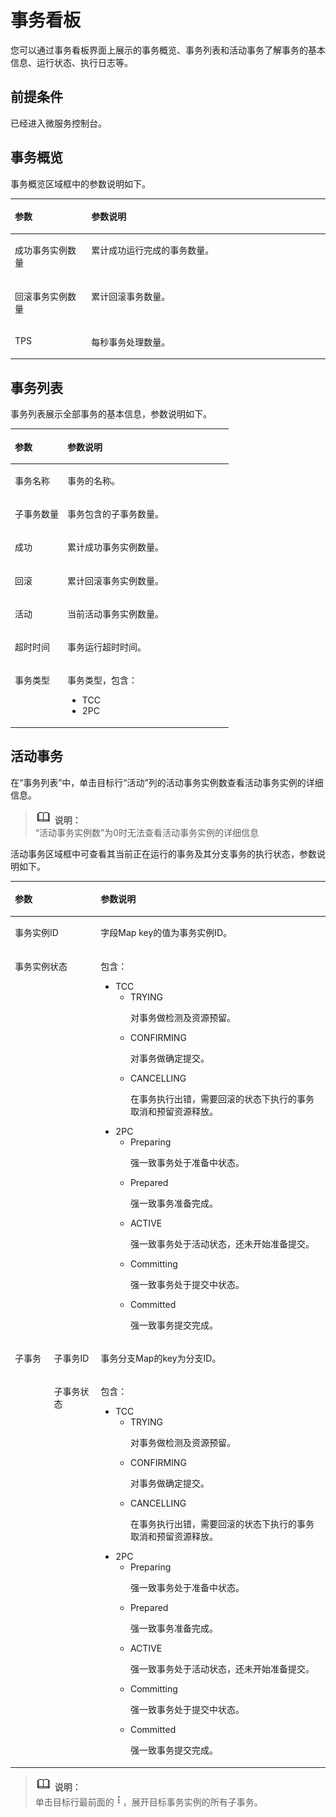 # 事务看板<a name="ZH-CN_TOPIC_0065652972"></a>

您可以通过事务看板界面上展示的事务概览、事务列表和活动事务了解事务的基本信息、运行状态、执行日志等。

## 前提条件<a name="section796365392310"></a>

已经进入微服务控制台。

## 事务概览<a name="section84191517113920"></a>

事务概览区域框中的参数说明如下。

<a name="table6591416194815"></a>
<table><thead align="left"><tr id="row75921916124819"><th class="cellrowborder" valign="top" width="24.25%" id="mcps1.1.3.1.1"><p id="p185921616194816"><a name="p185921616194816"></a><a name="p185921616194816"></a>参数</p>
</th>
<th class="cellrowborder" valign="top" width="75.75%" id="mcps1.1.3.1.2"><p id="p8593116174812"><a name="p8593116174812"></a><a name="p8593116174812"></a>参数说明</p>
</th>
</tr>
</thead>
<tbody><tr id="row5593816144817"><td class="cellrowborder" valign="top" width="24.25%" headers="mcps1.1.3.1.1 "><p id="p165932168486"><a name="p165932168486"></a><a name="p165932168486"></a><span id="text13252249223"><a name="text13252249223"></a><a name="text13252249223"></a>成功事务实例数量</span></p>
</td>
<td class="cellrowborder" valign="top" width="75.75%" headers="mcps1.1.3.1.2 "><p id="p5593101644816"><a name="p5593101644816"></a><a name="p5593101644816"></a>累计成功运行完成的事务数量。</p>
</td>
</tr>
<tr id="row859381644813"><td class="cellrowborder" valign="top" width="24.25%" headers="mcps1.1.3.1.1 "><p id="p14593716124815"><a name="p14593716124815"></a><a name="p14593716124815"></a><span id="text10198142917319"><a name="text10198142917319"></a><a name="text10198142917319"></a>回滚事务实例数量</span></p>
</td>
<td class="cellrowborder" valign="top" width="75.75%" headers="mcps1.1.3.1.2 "><p id="p105931816164818"><a name="p105931816164818"></a><a name="p105931816164818"></a>累计回滚事务数量。</p>
</td>
</tr>
<tr id="row7593516184819"><td class="cellrowborder" valign="top" width="24.25%" headers="mcps1.1.3.1.1 "><p id="p559317163482"><a name="p559317163482"></a><a name="p559317163482"></a><span id="text1858012201411"><a name="text1858012201411"></a><a name="text1858012201411"></a>TPS</span></p>
</td>
<td class="cellrowborder" valign="top" width="75.75%" headers="mcps1.1.3.1.2 "><p id="p059311618483"><a name="p059311618483"></a><a name="p059311618483"></a>每秒事务处理数量。</p>
</td>
</tr>
</tbody>
</table>

## 事务列表<a name="section9270540115110"></a>

事务列表展示全部事务的基本信息，参数说明如下。

<a name="table1957183618521"></a>
<table><thead align="left"><tr id="row14572173616526"><th class="cellrowborder" valign="top" width="24.060000000000002%" id="mcps1.1.3.1.1"><p id="p2057233655210"><a name="p2057233655210"></a><a name="p2057233655210"></a>参数</p>
</th>
<th class="cellrowborder" valign="top" width="75.94%" id="mcps1.1.3.1.2"><p id="p9572036155215"><a name="p9572036155215"></a><a name="p9572036155215"></a>参数说明</p>
</th>
</tr>
</thead>
<tbody><tr id="row1557253612525"><td class="cellrowborder" valign="top" width="24.060000000000002%" headers="mcps1.1.3.1.1 "><p id="p175721136155212"><a name="p175721136155212"></a><a name="p175721136155212"></a><span id="text142912194517"><a name="text142912194517"></a><a name="text142912194517"></a>事务名称</span></p>
</td>
<td class="cellrowborder" valign="top" width="75.94%" headers="mcps1.1.3.1.2 "><p id="p15726366525"><a name="p15726366525"></a><a name="p15726366525"></a>事务的名称。</p>
</td>
</tr>
<tr id="row10572163614527"><td class="cellrowborder" valign="top" width="24.060000000000002%" headers="mcps1.1.3.1.1 "><p id="p357293675216"><a name="p357293675216"></a><a name="p357293675216"></a><span id="text2078415591756"><a name="text2078415591756"></a><a name="text2078415591756"></a>子事务数量</span></p>
</td>
<td class="cellrowborder" valign="top" width="75.94%" headers="mcps1.1.3.1.2 "><p id="p10572183645217"><a name="p10572183645217"></a><a name="p10572183645217"></a>事务包含的子事务数量。</p>
</td>
</tr>
<tr id="row4572183625220"><td class="cellrowborder" valign="top" width="24.060000000000002%" headers="mcps1.1.3.1.1 "><p id="p65722365521"><a name="p65722365521"></a><a name="p65722365521"></a><span id="text22534351613"><a name="text22534351613"></a><a name="text22534351613"></a>成功</span></p>
</td>
<td class="cellrowborder" valign="top" width="75.94%" headers="mcps1.1.3.1.2 "><p id="p1957283625216"><a name="p1957283625216"></a><a name="p1957283625216"></a>累计成功事务实例数量。</p>
</td>
</tr>
<tr id="row1557283635212"><td class="cellrowborder" valign="top" width="24.060000000000002%" headers="mcps1.1.3.1.1 "><p id="p1357243675218"><a name="p1357243675218"></a><a name="p1357243675218"></a><span id="text197301111677"><a name="text197301111677"></a><a name="text197301111677"></a>回滚</span></p>
</td>
<td class="cellrowborder" valign="top" width="75.94%" headers="mcps1.1.3.1.2 "><p id="p115721536165212"><a name="p115721536165212"></a><a name="p115721536165212"></a>累计回滚事务实例数量。</p>
</td>
</tr>
<tr id="row4077924415110"><td class="cellrowborder" valign="top" width="24.060000000000002%" headers="mcps1.1.3.1.1 "><p id="p1478444215110"><a name="p1478444215110"></a><a name="p1478444215110"></a><span id="text17874152886"><a name="text17874152886"></a><a name="text17874152886"></a>活动</span></p>
</td>
<td class="cellrowborder" valign="top" width="75.94%" headers="mcps1.1.3.1.2 "><p id="p5668912015110"><a name="p5668912015110"></a><a name="p5668912015110"></a>当前活动事务实例数量。</p>
</td>
</tr>
<tr id="row175721361529"><td class="cellrowborder" valign="top" width="24.060000000000002%" headers="mcps1.1.3.1.1 "><p id="p85721736185213"><a name="p85721736185213"></a><a name="p85721736185213"></a><span id="text04800195915"><a name="text04800195915"></a><a name="text04800195915"></a>超时时间</span></p>
</td>
<td class="cellrowborder" valign="top" width="75.94%" headers="mcps1.1.3.1.2 "><p id="p857211364522"><a name="p857211364522"></a><a name="p857211364522"></a>事务运行超时时间。</p>
</td>
</tr>
<tr id="row666513153547"><td class="cellrowborder" valign="top" width="24.060000000000002%" headers="mcps1.1.3.1.1 "><p id="p18666615195415"><a name="p18666615195415"></a><a name="p18666615195415"></a><span id="text283825601714"><a name="text283825601714"></a><a name="text283825601714"></a>事务类型</span></p>
</td>
<td class="cellrowborder" valign="top" width="75.94%" headers="mcps1.1.3.1.2 "><p id="p0666315155411"><a name="p0666315155411"></a><a name="p0666315155411"></a>事务类型，包含：</p>
<a name="ul1999111109572"></a><a name="ul1999111109572"></a><ul id="ul1999111109572"><li>TCC</li><li>2PC</li></ul>
</td>
</tr>
</tbody>
</table>

## 活动事务<a name="section02011695582"></a>

在“事务列表”中，单击目标行“活动”列的活动事务实例数查看活动事务实例的详细信息。

>![](public_sys-resources/icon-note.gif) **说明：**   
>“活动事务实例数”为0时无法查看活动事务实例的详细信息  

活动事务区域框中可查看其当前正在运行的事务及其分支事务的执行状态，参数说明如下。

<a name="table8146102116199"></a>
<table><thead align="left"><tr id="row1914722161912"><th class="cellrowborder" colspan="2" valign="top" id="mcps1.1.4.1.1"><p id="p15147152151914"><a name="p15147152151914"></a><a name="p15147152151914"></a>参数</p>
</th>
<th class="cellrowborder" valign="top" id="mcps1.1.4.1.2"><p id="p1214772113191"><a name="p1214772113191"></a><a name="p1214772113191"></a>参数说明</p>
</th>
</tr>
</thead>
<tbody><tr id="row1531110742419"><td class="cellrowborder" colspan="2" valign="top" headers="mcps1.1.4.1.1 "><p id="p0848181120241"><a name="p0848181120241"></a><a name="p0848181120241"></a><span id="text030213017200"><a name="text030213017200"></a><a name="text030213017200"></a>事务实例ID</span></p>
</td>
<td class="cellrowborder" valign="top" headers="mcps1.1.4.1.2 "><p id="p1441394718252"><a name="p1441394718252"></a><a name="p1441394718252"></a>字段Map key的值为事务实例ID。</p>
</td>
</tr>
<tr id="row161471521131912"><td class="cellrowborder" colspan="2" valign="top" headers="mcps1.1.4.1.1 "><p id="p570912020248"><a name="p570912020248"></a><a name="p570912020248"></a><span id="text787931612114"><a name="text787931612114"></a><a name="text787931612114"></a>事务实例状态</span></p>
</td>
<td class="cellrowborder" valign="top" headers="mcps1.1.4.1.2 "><p id="p17147122161918"><a name="p17147122161918"></a><a name="p17147122161918"></a>包含：</p>
<a name="ul1265542422611"></a><a name="ul1265542422611"></a><ul id="ul1265542422611"><li>TCC<a name="ul10539198112637"></a><a name="ul10539198112637"></a><ul id="ul10539198112637"><li>TRYING<p id="p3412126113114"><a name="p3412126113114"></a><a name="p3412126113114"></a>对事务做检测及资源预留。</p>
</li><li>CONFIRMING<p id="p198711116183215"><a name="p198711116183215"></a><a name="p198711116183215"></a>对事务做确定提交。</p>
</li><li>CANCELLING<p id="p17915186143318"><a name="p17915186143318"></a><a name="p17915186143318"></a>在事务执行出错，需要回滚的状态下执行的事务取消和预留资源释放。</p>
</li></ul>
</li><li>2PC<a name="ul32357820112913"></a><a name="ul32357820112913"></a><ul id="ul32357820112913"><li>Preparing<p id="p4156346811284"><a name="p4156346811284"></a><a name="p4156346811284"></a>强一致事务处于准备中状态。</p>
</li><li>Prepared<p id="p4131079711289"><a name="p4131079711289"></a><a name="p4131079711289"></a>强一致事务准备完成。</p>
</li><li>ACTIVE<p id="p34164726112821"><a name="p34164726112821"></a><a name="p34164726112821"></a>强一致事务处于活动状态，还未开始准备提交。</p>
</li><li>Committing<p id="p34678618112812"><a name="p34678618112812"></a><a name="p34678618112812"></a>强一致事务处于提交中状态。</p>
</li><li>Committed<p id="p2070631112829"><a name="p2070631112829"></a><a name="p2070631112829"></a>强一致事务提交完成。</p>
</li></ul>
</li></ul>
</td>
</tr>
<tr id="row8147121151915"><td class="cellrowborder" rowspan="2" valign="top" width="12.4%" headers="mcps1.1.4.1.1 "><p id="p14849154372413"><a name="p14849154372413"></a><a name="p14849154372413"></a><span id="text669731115227"><a name="text669731115227"></a><a name="text669731115227"></a>子事务</span></p>
</td>
<td class="cellrowborder" valign="top" width="14.85%" headers="mcps1.1.4.1.1 "><p id="p538833920233"><a name="p538833920233"></a><a name="p538833920233"></a><span id="text450965092218"><a name="text450965092218"></a><a name="text450965092218"></a>子事务ID</span></p>
</td>
<td class="cellrowborder" valign="top" width="72.75%" headers="mcps1.1.4.1.2 "><p id="p414702119199"><a name="p414702119199"></a><a name="p414702119199"></a>事务分支Map的key为分支ID。</p>
</td>
</tr>
<tr id="row8147821111916"><td class="cellrowborder" valign="top" headers="mcps1.1.4.1.1 "><p id="p14389113912318"><a name="p14389113912318"></a><a name="p14389113912318"></a><span id="text176263322319"><a name="text176263322319"></a><a name="text176263322319"></a>子事务状态</span></p>
</td>
<td class="cellrowborder" valign="top" headers="mcps1.1.4.1.1 "><p id="p108733312346"><a name="p108733312346"></a><a name="p108733312346"></a>包含：</p>
<a name="ul560189811301"></a><a name="ul560189811301"></a><ul id="ul560189811301"><li>TCC<a name="ul5110055611301"></a><a name="ul5110055611301"></a><ul id="ul5110055611301"><li>TRYING<p id="p4550438711301"><a name="p4550438711301"></a><a name="p4550438711301"></a>对事务做检测及资源预留。</p>
</li><li>CONFIRMING<p id="p6197675911301"><a name="p6197675911301"></a><a name="p6197675911301"></a>对事务做确定提交。</p>
</li><li>CANCELLING<p id="p5406158311301"><a name="p5406158311301"></a><a name="p5406158311301"></a>在事务执行出错，需要回滚的状态下执行的事务取消和预留资源释放。</p>
</li></ul>
</li><li>2PC<a name="ul1691211611301"></a><a name="ul1691211611301"></a><ul id="ul1691211611301"><li>Preparing<p id="p2770414111301"><a name="p2770414111301"></a><a name="p2770414111301"></a>强一致事务处于准备中状态。</p>
</li><li>Prepared<p id="p2944294711301"><a name="p2944294711301"></a><a name="p2944294711301"></a>强一致事务准备完成。</p>
</li><li>ACTIVE<p id="p3606847711301"><a name="p3606847711301"></a><a name="p3606847711301"></a>强一致事务处于活动状态，还未开始准备提交。</p>
</li><li>Committing<p id="p3586550711301"><a name="p3586550711301"></a><a name="p3586550711301"></a>强一致事务处于提交中状态。</p>
</li><li>Committed<p id="p1942499111301"><a name="p1942499111301"></a><a name="p1942499111301"></a>强一致事务提交完成。</p>
</li></ul>
</li></ul>
</td>
</tr>
</tbody>
</table>

>![](public_sys-resources/icon-note.gif) **说明：**   
>单击目标行最前面的![](figures/icon-display.png)，展开目标事务实例的所有子事务。  


